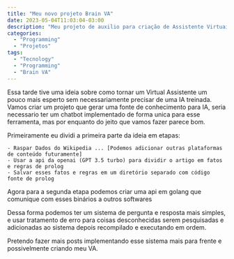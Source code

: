 ```yaml
---
title: "Meu novo projeto Brain VA"
date: 2023-05-04T11:03:04-03:00
description: "Meu projeto de auxilio para criação de Assistente Virtuais"
categories:
  - "Programming"
  - "Projetos"
tags:
  - "Tecnology"
  - "Programming"
  - "Brain VA"
---
```


Essa tarde tive uma ideia sobre como tornar um Virtual Assistente um pouco mais esperto sem necessariamente precisar de uma IA treinada.
Vamos criar um projeto que gerar uma fonte de conhecimento para IA, seria necessario ter um chatbot implementado de forma unica para esse ferramenta, mas por enquanto do jeito que vamos fazer parece bom.

Primeiramente eu dividi a primeira parte da ideia em etapas:

    - Raspar Dados do Wikipedia ... [Podemos adicionar outras plataformas de conteúdo futuramente]
    - Usar a api da openai (GPT 3.5 turbo) para dividir o artigo em fatos e regras de prolog
    - Salvar esses fatos e regras em um diretório separado com código fonte de prolog

Agora para a segunda etapa podemos criar uma api em golang que comunique com esses binários a outros softwares

Dessa forma podemos ter um sistema de pergunta e resposta mais simples, e usar tratamento de erro para coisas desconhecidas serem pesquisadas e adicionadas ao sistema depois recompilado e executando em ordem.

Pretendo fazer mais posts implementando esse sistema mais para frente e possivelmente criando meu VA.

